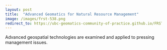 ```yaml
---
layout: post
title:  "Advanced Geomatics for Natural Resource Management"
image: /images/frst-538.png
redirect_to: https://ubc-geomatics-community-of-practice.github.io/FRST538-Advanced-Geomatics-for-Natural-Resource-Management
---
```


Advanced geospatial technologies are examined and applied to pressing management issues.
